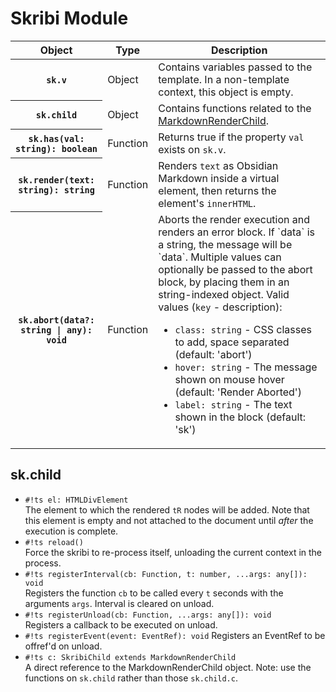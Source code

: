 # Skribi Module

<table>
  <thead><tr><th>Object</th><th>Type</th><th>Description</th></tr></thead>
  <tbody>
    <tr>
      <th><code>sk.v</code></th>
      <td>Object</td>
      <td>Contains variables passed to the template. In a non-template context, this object is empty.</td>
    </tr>
    <tr>
      <th><code>sk.child</code></th>
      <td>Object</td>
      <td>Contains functions related to the <a href='#skchild'>MarkdownRenderChild</a>.</td>
    </tr>
    <tr>
      <th><code>sk.has(val: string): boolean</code></th>
      <td>Function</td>
      <td>Returns true if the property <code>val</code> exists on <code>sk.v</code>.</td>
    </tr>
    <tr>
      <th><code>sk.render(text: string): string</code></th>
      <td>Function</td>
      <td>Renders <code>text</code> as Obsidian Markdown inside a virtual element, then returns the element's <code>innerHTML</code>.</td>
</td>
    </tr>
    <tr>
      <th><code>sk.abort(data?: string | any): void</code></th>
      <td>Function</td>
      <td>Aborts the render execution and renders an error block. If `data` is a string, the message will be `data`. Multiple values can optionally be passed to the abort block, by placing them in an string-indexed object. Valid values (<code>key</code> - description):  <ul>
        <li><code>class: string</code> - CSS classes to add, space separated (default: 'abort')</li>
        <li><code>hover: string</code> - The message shown on mouse hover (default: 'Render Aborted')</li>
        <li><code>label: string</code> - The text shown in the block (default: 'sk')</li>
      </ul></td>
    </tr>
  </tbody>
</table>


## sk.child 

- `#!ts el: HTMLDivElement`  
The element to which the rendered `tR` nodes will be added. Note that this element is empty and not attached to the document until *after* the execution is complete.
- `#!ts reload()`  
Force the skribi to re-process itself, unloading the current context in the process.
- `#!ts registerInterval(cb: Function, t: number, ...args: any[]): void`  
Registers the function `cb` to be called every `t` seconds with the arguments `args`. Interval is cleared on unload.
- `#!ts registerUnload(cb: Function, ...args: any[]): void`  
Registers a callback to be executed on unload.
- `#!ts registerEvent(event: EventRef): void`
Registers an EventRef to be offref'd on unload.
- `#!ts c: SkribiChild extends MarkdownRenderChild`   
A direct reference to the MarkdownRenderChild object. Note: use the functions on `sk.child` rather than those `sk.child.c`. 

